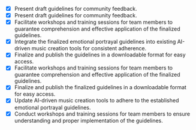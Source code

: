 - [x] Present draft guidelines for community feedback.
- [x] Present draft guidelines for community feedback.
- [x] Facilitate workshops and training sessions for team members to guarantee comprehension and effective application of the finalized guidelines.
- [x] Integrate the finalized emotional portrayal guidelines into existing AI-driven music creation tools for consistent adherence.
- [x] Finalize and publish the guidelines in a downloadable format for easy access.
- [x] Facilitate workshops and training sessions for team members to guarantee comprehension and effective application of the finalized guidelines.
- [x] Finalize and publish the finalized guidelines in a downloadable format for easy access.
- [x] Update AI-driven music creation tools to adhere to the established emotional portrayal guidelines.
- [x] Conduct workshops and training sessions for team members to ensure understanding and proper implementation of the guidelines.